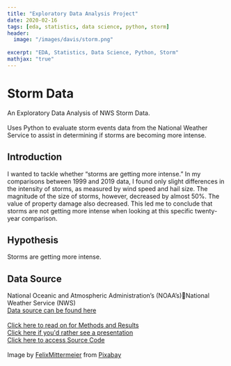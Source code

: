 ```yaml
---
title: "Exploratory Data Analysis Project"
date: 2020-02-16
tags: [eda, statistics, data science, python, storm]
header:
  image: "/images/davis/storm.png"
  
excerpt: "EDA, Statistics, Data Science, Python, Storm"
mathjax: "true"
---
```


# Storm Data
An Exploratory Data Analysis of NWS Storm Data.  
<br>
Uses Python to evaluate storm events data from the National Weather Service to assist in determining if storms are becoming more intense.

## Introduction
I wanted to tackle whether “storms are getting more intense.” In my comparisons between 1999 and 2019 data, I found only slight differences in the intensity of storms, as measured by wind speed and hail size. The magnitude of the size of storms, however, decreased by almost 50%. The value of property damage also decreased. This led me to conclude that storms are not getting more intense when looking at this specific twenty-year comparison.

## Hypothesis
Storms are getting more intense.

## Data Source
National Oceanic and Atmospheric Administration’s (NOAA’s)National Weather Service (NWS)
<br>
<a href="https://www.ncdc.noaa.gov/stormevents/ftp.jsp">Data source can be found here</a>
<br>
<br>
<a href="https://github.com/amodavis/Storm_EDA_Project/blob/master/Storm%20Data%20EDA-Paper.pdf">Click here to read on for Methods and Results</a>
<br>
<a href="https://youtu.be/QuJZN-xaKCY">Click here if you'd rather see a presentation</a>
<br>
<a href="https://github.com/amodavis/Storm_EDA_Project">Click here to access Source Code</a>
<br>
<br>
Image by <a href="https://pixabay.com/users/felixmittermeier-4397258/?utm_source=link-attribution&amp;utm_medium=referral&amp;utm_campaign=image&amp;utm_content=3625405">FelixMittermeier</a> from <a href="https://pixabay.com/?utm_source=link-attribution&amp;utm_medium=referral&amp;utm_campaign=image&amp;utm_content=3625405">Pixabay</a>
